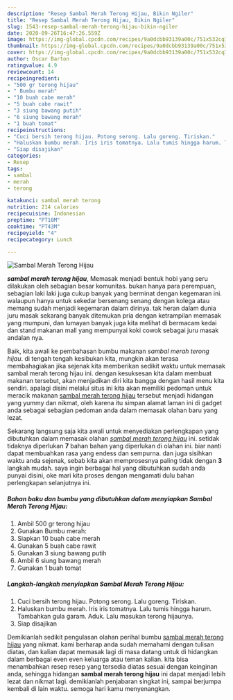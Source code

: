 ```yaml
---
description: "Resep Sambal Merah Terong Hijau, Bikin Ngiler"
title: "Resep Sambal Merah Terong Hijau, Bikin Ngiler"
slug: 1543-resep-sambal-merah-terong-hijau-bikin-ngiler
date: 2020-09-26T16:47:26.559Z
image: https://img-global.cpcdn.com/recipes/9a0dcbb93139a00c/751x532cq70/sambal-merah-terong-hijau-foto-resep-utama.jpg
thumbnail: https://img-global.cpcdn.com/recipes/9a0dcbb93139a00c/751x532cq70/sambal-merah-terong-hijau-foto-resep-utama.jpg
cover: https://img-global.cpcdn.com/recipes/9a0dcbb93139a00c/751x532cq70/sambal-merah-terong-hijau-foto-resep-utama.jpg
author: Oscar Barton
ratingvalue: 4.9
reviewcount: 14
recipeingredient:
- "500 gr terong hijau"
- " Bumbu merah"
- "10 buah cabe merah"
- "5 buah cabe rawit"
- "3 siung bawang putih"
- "6 siung bawang merah"
- "1 buah tomat"
recipeinstructions:
- "Cuci bersih terong hijau. Potong serong. Lalu goreng. Tiriskan."
- "Haluskan bumbu merah. Iris iris tomatnya. Lalu tumis hingga harum. Tambahkan gula garam. Aduk. Lalu masukan terong hijaunya."
- "Siap disajikan"
categories:
- Resep
tags:
- sambal
- merah
- terong

katakunci: sambal merah terong 
nutrition: 214 calories
recipecuisine: Indonesian
preptime: "PT10M"
cooktime: "PT43M"
recipeyield: "4"
recipecategory: Lunch

---
```



![Sambal Merah Terong Hijau](https://img-global.cpcdn.com/recipes/9a0dcbb93139a00c/751x532cq70/sambal-merah-terong-hijau-foto-resep-utama.jpg)

<b><i>sambal merah terong hijau</i></b>, Memasak menjadi bentuk hobi yang seru dilakukan oleh sebagian besar komunitas. bukan hanya para perempuan, sebagian laki laki juga cukup banyak yang berminat dengan kegemaran ini. walaupun hanya untuk sekedar bersenang senang dengan kolega atau memang sudah menjadi kegemaran dalam dirinya. tak heran dalam dunia juru masak sekarang banyak ditemukan pria dengan ketrampilan memasak yang mumpuni, dan lumayan banyak juga kita melihat di bermacam kedai dan stand makanan mall yang mempunyai koki cowok sebagai juru masak andalan nya.



Baik, kita awali ke pembahasan bumbu makanan <i>sambal merah terong hijau</i>. di tengah tengah kesibukan kita, mungkin akan terasa membahagiakan jika sejenak kita memberikan sedikit waktu untuk memasak sambal merah terong hijau ini. dengan kesuksesan kita dalam membuat makanan tersebut, akan menjadikan diri kita bangga dengan hasil menu kita sendiri. apalagi disini melalui situs ini kita akan memiliki pedoman untuk meracik makanan <u>sambal merah terong hijau</u> tersebut menjadi hidangan yang yummy dan nikmat, oleh karena itu simpan alamat laman ini di gadget anda sebagai sebagian pedoman anda dalam memasak olahan baru yang lezat.


Sekarang langsung saja kita awali untuk menyediakan perlengkapan yang dibutuhkan dalam memasak olahan <u><i>sambal merah terong hijau</i></u> ini. setidak tidaknya diperlukan <b>7</b> bahan bahan yang diperlukan di olahan ini. biar nanti dapat membuahkan rasa yang endess dan sempurna. dan juga sisihkan waktu anda sejenak, sebab kita akan memprosesnya paling tidak dengan <b>3</b> langkah mudah. saya ingin berbagai hal yang dibutuhkan sudah anda punyai disini, oke mari kita proses dengan mengamati dulu bahan perlengkapan selanjutnya ini.

<!--inarticleads1-->

##### Bahan baku dan bumbu yang dibutuhkan dalam menyiapkan Sambal Merah Terong Hijau:

1. Ambil 500 gr terong hijau
1. Gunakan  Bumbu merah:
1. Siapkan 10 buah cabe merah
1. Gunakan 5 buah cabe rawit
1. Gunakan 3 siung bawang putih
1. Ambil 6 siung bawang merah
1. Gunakan 1 buah tomat




<!--inarticleads2-->

##### Langkah-langkah menyiapkan Sambal Merah Terong Hijau:

1. Cuci bersih terong hijau. Potong serong. Lalu goreng. Tiriskan.
1. Haluskan bumbu merah. Iris iris tomatnya. Lalu tumis hingga harum. Tambahkan gula garam. Aduk. Lalu masukan terong hijaunya.
1. Siap disajikan




Demikianlah sedikit pengulasan olahan perihal bumbu <u>sambal merah terong hijau</u> yang nikmat. kami berharap anda sudah memahami dengan tulisan diatas, dan kalian dapat memasak lagi di masa datang untuk di hidangkan dalam berbagai even even keluarga atau teman kalian. kita bisa menambahkan resep resep yang tersedia diatas sesuai dengan keinginan anda, sehingga hidangan <b>sambal merah terong hijau</b> ini dapat menjadi lebih lezat dan nikmat lagi. demikianlah penjabaran singkat ini, sampai berjumpa kembali di lain waktu. semoga hari kamu menyenangkan.
